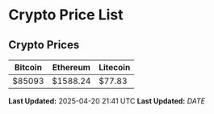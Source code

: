 # Crypto Price List

## Crypto Prices
| Bitcoin | Ethereum | Litecoin |
| ------- | -------- | -------- |
| $85093 | $1588.24 | $77.83 |
**Last Updated:** 2025-04-20 21:41 UTC
**Last Updated:** $DATE$
